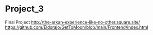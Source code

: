 # Project_3
Final Project
http://the-arkan-experience-like-no-other.square.site/
https://github.com/Eldorajo/GetToMoon/blob/main/Frontend/index.html
